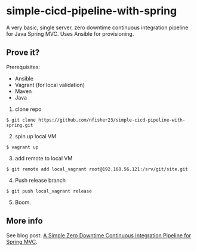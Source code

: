 # simple-cicd-pipeline-with-spring
A very basic, single server, zero downtime continuous integration pipeline for Java Spring MVC. Uses Ansible for provisioning.

## Prove it?
Prerequisites:
- Ansible
- Vagrant (for local validation)
- Maven
- Java

1. clone repo
```
$ git clone https://github.com/nfisher23/simple-cicd-pipeline-with-spring.git
```
2. spin up local VM
```
$ vagrant up
```
3. add remote to local VM
```
$ git remote add local_vagrant root@192.168.56.121:/srv/git/site.git
```
4. Push release branch
```
$ git push local_vagrant release
```
5. Boom.

## More info
See blog post: [A Simple Zero Downtime Continuous Integration Pipeline for Spring MVC](https://nickolasfisher.com/blog/A-Simple-Zero-Downtime-Continuous-Integration-Pipeline-for-Spring-MVC).
